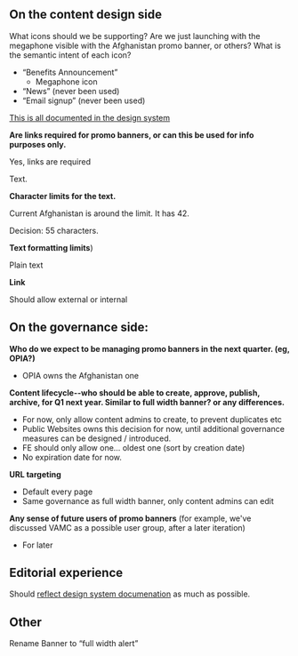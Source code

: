 


## On the content design side

What icons should we be supporting? Are we just launching with the megaphone visible with the Afghanistan promo banner, or others? What is the semantic intent of each icon?



* “Benefits Announcement”
    * Megaphone icon
* “News” (never been used)
* “Email signup” (never been used)

[This is all documented in the design system](https://design.va.gov/components/promo-banners)

**Are links required for promo banners, or can this be used for info purposes only.**

Yes, links are required

Text.

**Character limits for the text.**

Current Afghanistan is around the limit. It has 42. 

Decision: 55 characters. 

**Text formatting limits**)

Plain text

**Link**

Should allow external or internal


## On the governance side:

**Who do we expect to be managing promo banners in the next quarter. (eg, OPIA?)**



* OPIA owns the Afghanistan one

**Content lifecycle--who should be able to create, approve, publish, archive, for Q1 next year. Similar to full width banner? or any differences.**



* For now, only allow content admins to create, to prevent duplicates etc
* Public Websites owns this decision for now, until additional governance measures can be designed / introduced.
* FE should only allow one… oldest one (sort by creation date)
* No expiration date for now.

**URL targeting** 



* Default every page
* Same governance as full width banner,  only content admins can edit

**Any sense of future users of promo banners** (for example, we've discussed VAMC as a possible user group, after a later iteration)



* For later 


## Editorial experience

Should [reflect design system documenation](https://design.va.gov/components/promo-banners) as much as possible. 


## Other

Rename Banner to “full width alert”
